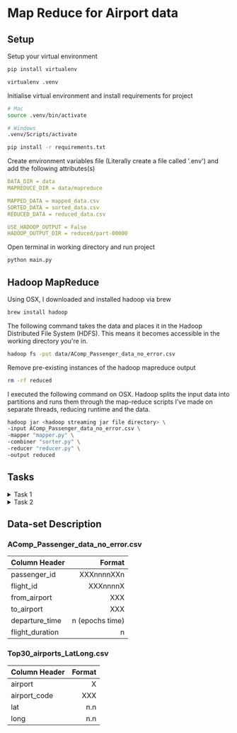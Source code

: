 # Map Reduce for Airport data

## Setup

Setup your virtual environment

```bash
pip install virtualenv

virtualenv .venv
```

Initialise virtual environment and install requirements for project

```bash
# Mac
source .venv/bin/activate

# Windows
.venv/Scripts/activate

pip install -r requirements.txt
```

Create environment variables file (Literally create a file called '.env') and add the following attributes(s)

```yaml
DATA_DIR = data
MAPREDUCE_DIR = data/mapreduce

MAPPED_DATA = mapped_data.csv
SORTED_DATA = sorted_data.csv
REDUCED_DATA = reduced_data.csv

USE_HADOOP_OUTPUT = False
HADOOP_OUTPUT_DIR = reduced/part-00000
```

Open terminal in working directory and run project

```bash
python main.py
```

## Hadoop MapReduce

Using OSX, I downloaded and installed hadoop via brew

```bash
brew install hadoop
```

The following command takes the data and places it in the Hadoop Distributed File System (HDFS). This means it becomes accessible in the working directory you're in.

```bash
hadoop fs -put data/AComp_Passenger_data_no_error.csv
```

Remove pre-existing instances of the hadoop mapreduce output

```bash
rm -rf reduced
```

I executed the following command on OSX. Hadoop splits the input data into partitions and runs them through the map-reduce scripts I've made on separate threads, reducing runtime and the data.

```bash
hadoop jar <hadoop streaming jar file directory> \
-input AComp_Passenger_data_no_error.csv \
-mapper "mapper.py" \
-combiner "sorter.py" \
-reducer "reducer.py" \
-output reduced
```

<!-- MAC
hadoop jar /usr/local/Cellar/hadoop/3.3.2/libexec/share/hadoop/tools/lib/hadoop-streaming-3.3.2.jar \
-input AComp_Passenger_data_no_error.csv \
-mapper "mapreduce/mapper.py" \
-combiner "mapreduce/sorter.py" \
-reducer "mapreduce/reducer.py" \
-output reduced
-->

## Tasks

<details>
<summary>Task 1</summary>

| Airport (From) | Flights |
| :------------- | ------: |
| PEK            |      70 |
| FRA            |      59 |
| LAS            |      53 |
| DFW            |      37 |
| DEN            |      36 |
| MIA            |      35 |
| DXB            |      30 |
| BKK            |      23 |
| SFO            |      23 |
| HKG            |      20 |
| FCO            |      20 |
| SIN            |      17 |
| LHR            |      16 |
| AMS            |      14 |
| MAD            |      14 |
| LAX            |      13 |
| CAN            |      13 |
| PVG            |       7 |
| ATL            |       0 |
| ORD            |       0 |
| HND            |       0 |
| CDG            |       0 |
| CGK            |       0 |
| JFK            |       0 |
| PHX            |       0 |
| IAH            |       0 |
| CLT            |       0 |
| MUC            |       0 |
| KUL            |       0 |
| IST            |       0 |

</details>

<details>
<summary>Task 2</summary>
UES9151GS5 has had the most number of flights (25)
</details>

## Data-set Description

### AComp_Passenger_data_no_error.csv

| Column Header   |          Format |
| :-------------- | --------------: |
| passenger_id    |      XXXnnnnXXn |
| flight_id       |        XXXnnnnX |
| from_airport    |             XXX |
| to_airport      |             XXX |
| departure_time  | n (epochs time) |
| flight_duration |               n |

### Top30_airports_LatLong.csv

| Column Header | Format |
| :------------ | -----: |
| airport       |      X |
| airport_code  |    XXX |
| lat           |    n.n |
| long          |    n.n |
